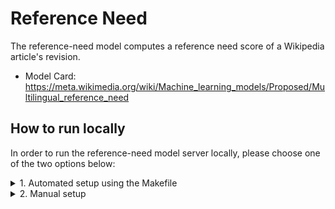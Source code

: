 # Reference Need

The reference-need model computes a reference need score of a Wikipedia article's revision.

* Model Card: https://meta.wikimedia.org/wiki/Machine_learning_models/Proposed/Multilingual_reference_need

## How to run locally

In order to run the reference-need model server locally, please choose one of the two options below:

<details>
<summary>1. Automated setup using the Makefile</summary>

### 1.1. Build
In the first terminal run:
```console
make reference-need
```
This build process will: set up a Python venv, install dependencies, download the model, and run the server.

### 1.2. Query
On the second terminal query the isvc using:
```console
curl -s localhost:8080/v1/models/reference-need:predict -X POST -d '{"rev_id": 1242378206, "lang": "en"}' -i -H "Content-type: application/json"
```

### 1.3. Remove
If you would like to remove the setup run:
```console
MODEL_TYPE=reference-need make clean
```
</details>
<details>
<summary>2. Manual setup</summary>

### 2.1. Build Python venv and install dependencies
First add the top level directory of the repo to the PYTHONPATH:
```console
export PYTHONPATH=$PYTHONPATH:.
```

Create a virtual environment and install the dependencies using:
```console
python -m venv .venv
source .venv/bin/activate
pip install -r src/models/reference_quality/model_server/requirements.txt
```

### 2.2. Download the model
Download the `model.pkl` from the link below and place it in the same directory named PATH_TO_MODEL_DIR.
https://analytics.wikimedia.org/published/wmf-ml-models/reference-quality/reference-need/

### 2.3. Run the server
We can run the server locally with:
```console
MODEL_PATH=<PATH_TO_MODEL_DIR/model.pkl> MODEL_NAME=reference-need python src/models/reference_quality/model_server/model.py
```

On a separate terminal we can make a request to the server with:
```console
curl localhost:8080/v1/models/reference-need:predict -X POST -d '{"rev_id": 1242378206, "lang": "en"}' -H "Content-type: application/json"
```
</details>
